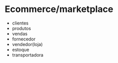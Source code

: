 # Ecommerce/marketplace

- clientes
- produtos
- vendas
- fornecedor
- vendedor(loja)
- estoque
- transportadora